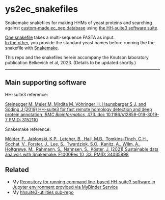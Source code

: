 # ys2ec_snakefiles

Snakemake snakefiles for making HHMs of yeast proteins and searching against [custom-made ec_pep database](https://github.com/soedinglab/hh-suite/wiki#building-customized-databases) using [the HH-suite3 software suite](https://pubmed.ncbi.nlm.nih.gov/31521110/).

[One snakefile](https://github.com/fomightez/ys2ec_snakefiles/blob/main/snakefile_using_FASTA_file_for_making_hhms_of_yeast_proteins_and_searching_ec_pep_database) takes a multi-sequence FASTA as input.  
[In the other](https://github.com/fomightez/ys2ec_snakefiles/blob/main/snakefile_using_list_of_standard_gene_names_for_making_hhms_of_yeast_proteins_and_searching_ec_pep_database), you provide the standard yeast names before running the the snakefile with [Snakemake](https://pubmed.ncbi.nlm.nih.gov/34035898/).

This repo and the snakefiles herein accompany the Knutson laboratory publication Belkevich et al, 2023. (Details to be updated shortly.)

------------------------



Main supporting software
-----------------------

HH-suite3 reference:

[Steinegger M, Meier M, Mirdita M, Vöhringer H, Haunsberger S J, and Söding J (2019)
HH-suite3 for fast remote homology detection and deep protein annotation, *BMC Bioinformatics*, 473. doi: 10.1186/s12859-019-3019-7 PMID: 3152110](https://pubmed.ncbi.nlm.nih.gov/31521110/)


Snakemake reference:

[Mölder, F., Jablonski, K.P., Letcher, B., Hall, M.B., Tomkins-Tinch, C.H., Sochat, V., Forster, J., Lee, S., Twardziok, S.O., Kanitz, A., Wilm, A., Holtgrewe, M., Rahmann, S., Nahnsen, S., Köster, J. (2021) Sustainable data analysis with Snakemake. F1000Res 10, 33. PMID: 34035898](https://pubmed.ncbi.nlm.nih.gov/34035898/)

Related
-------

- My [Repository for running command line-based HH-suite3 software in Jupyter environment provided via MyBinder Service](https://github.com/fomightez/hhsuite3-binder/)
- My [hhsuite3-utilities sub-repo](https://github.com/fomightez/sequencework/tree/master/hhsuite3-utilities)
